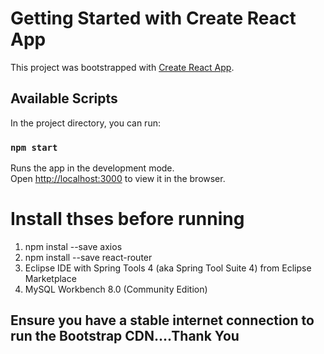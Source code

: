 # Getting Started with Create React App

This project was bootstrapped with [Create React App](https://github.com/facebook/create-react-app).

## Available Scripts

In the project directory, you can run:

### `npm start`

Runs the app in the development mode.\
Open [http://localhost:3000](http://localhost:3000) to view it in the browser.


# Install thses before running

1. npm instal --save axios
2. npm install --save react-router
3. Eclipse IDE with Spring Tools 4 (aka Spring Tool Suite 4) from Eclipse Marketplace
4. MySQL Workbench 8.0 (Community Edition)

## Ensure you have a stable internet connection to run the Bootstrap CDN....Thank You 
